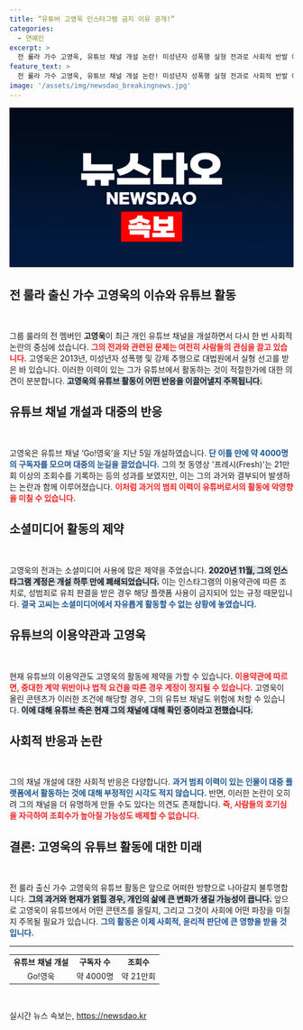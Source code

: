```yaml
---
title: “유튜버 고영욱 인스타그램 금지 이유 공개!”
categories:
  - 연예인
excerpt: >
  전 룰라 가수 고영욱, 유튜브 채널 개설 논란! 미성년자 성폭행 실형 전과로 사회적 반발 예상. 이미 인스타그램 개설 하루 만에 제재받은 과거가 있어, 그의 유튜브 행보에 관심이 쏠리고 있다.
feature_text: >
  전 룰라 가수 고영욱, 유튜브 채널 개설 논란! 미성년자 성폭행 실형 전과로 사회적 반발 예상. 이미 인스타그램 개설 하루 만에 제재받은 과거가 있어, 그의 유튜브 행보에 관심이 쏠리고 있다.
image: '/assets/img/newsdao_breakingnews.jpg'
---
```


<p><img src="/assets/img/newsdao_breakingnews.jpg" alt="ranknews 속보" /></p>

<h2 data-ke-size="size26">전 룰라 출신 가수 고영욱의 이슈와 유튜브 활동</h2>

<p data-ke-size="size16">&nbsp;</p>

<p>그룹 룰라의 전 멤버인 <strong>고영욱</strong>이 최근 개인 유튜브 채널을 개설하면서 다시 한 번 사회적 논란의 중심에 섰습니다. <b><span style="color: #ee2323;">그의 전과와 관련된 문제는 여전히 사람들의 관심을 끌고 있습니다.</span></b> 고영욱은 2013년, 미성년자 성폭행 및 강제 추행으로 대법원에서 실형 선고를 받은 바 있습니다. 이러한 이력이 있는 그가 유튜브에서 활동하는 것이 적절한가에 대한 의견이 분분합니다. <b><span style="background-color: #21538527;">고영욱의 유튜브 활동이 어떤 반응을 이끌어낼지 주목됩니다.</span></b> </p>

<h2 data-ke-size="size26">유튜브 채널 개설과 대중의 반응</h2>

<p data-ke-size="size16">&nbsp;</p>

<p>고영욱은 유튜브 채널 ‘Go!영욱’을 지난 5일 개설하였습니다. <b><span style="color: #1a5490;">단 이틀 만에 약 4000명의 구독자를 모으며 대중의 눈길을 끌었습니다.</span></b> 그의 첫 동영상 '프레시(Fresh)'는 21만 회 이상의 조회수를 기록하는 등의 성과를 보였지만, 이는 그의 과거와 결부되어 발생하는 논란과 함께 이루어졌습니다. <b><span style="color: #ee2323;">이처럼 과거의 범죄 이력이 유튜버로서의 활동에 악영향을 미칠 수 있습니다.</span></b></p>

<h2 data-ke-size="size26">소셜미디어 활동의 제약</h2>

<p data-ke-size="size16">&nbsp;</p>

<p>고영욱의 전과는 소셜미디어 사용에 많은 제약을 주었습니다. <b><span style="background-color: #21538527;">2020년 11월, 그의 인스타그램 계정은 개설 하루 만에 폐쇄되었습니다.</span></b> 이는 인스타그램의 이용약관에 따른 조치로, 성범죄로 유죄 판결을 받은 경우 해당 플랫폼 사용이 금지되어 있는 규정 때문입니다. <b><span style="color: #1a5490;">결국 고씨는 소셜미디어에서 자유롭게 활동할 수 없는 상황에 놓였습니다.</span></b> </p>

<h2 data-ke-size="size26">유튜브의 이용약관과 고영욱</h2>

<p data-ke-size="size16">&nbsp;</p>

<p>현재 유튜브의 이용약관도 고영욱의 활동에 제약을 가할 수 있습니다. <b><span style="color: #ee2323;">이용약관에 따르면, 중대한 계약 위반이나 법적 요건을 따른 경우 계정이 정지될 수 있습니다.</span></b> 고영욱이 올린 콘텐츠가 이러한 조건에 해당할 경우, 그의 유튜브 채널도 위험에 처할 수 있습니다. <b><span style="background-color: #21538527;">이에 대해 유튜브 측은 현재 그의 채널에 대해 확인 중이라고 전했습니다.</span></b> </p>

<h2 data-ke-size="size26">사회적 반응과 논란</h2>

<p data-ke-size="size16">&nbsp;</p>

<p>그의 채널 개설에 대한 사회적 반응은 다양합니다. <b><span style="color: #1a5490;">과거 범죄 이력이 있는 인물이 대중 플랫폼에서 활동하는 것에 대해 부정적인 시각도 적지 않습니다.</span></b> 반면, 이러한 논란이 오히려 그의 채널을 더 유명하게 만들 수도 있다는 의견도 존재합니다. <b><span style="color: #ee2323;">즉, 사람들의 호기심을 자극하여 조회수가 높아질 가능성도 배제할 수 없습니다.</span></b> </p>

<h2 data-ke-size="size26">결론: 고영욱의 유튜브 활동에 대한 미래</h2>

<p data-ke-size="size16">&nbsp;</p>

<p>전 룰라 출신 가수 고영욱의 유튜브 활동은 앞으로 어떠한 방향으로 나아갈지 불투명합니다. <b><span style="background-color: #21538527;">그의 과거와 현재가 얽힐 경우, 개인의 삶에 큰 변화가 생길 가능성이 큽니다.</span></b> 앞으로 고영욱이 유튜브에서 어떤 콘텐츠를 올릴지, 그리고 그것이 사회에 어떤 파장을 미칠지 주목될 필요가 있습니다. <b><span style="color: #1a5490;">그의 활동은 이제 사회적, 윤리적 판단에 큰 영향을 받을 것입니다.</span></b> </p>

<hr />

<table>
  <tr>
    <td style="text-align: center; height: 17px;"><b>유튜브 채널 개설</b></td>
    <td style="text-align: center; height: 17px;"><b>구독자 수</b></td>
    <td style="text-align: center; height: 17px;"><b>조회수</b></td>
  </tr>
  <tr>
    <td style="text-align: center; height: 17px;">Go!영욱</td>
    <td style="text-align: center; height: 17px;">약 4000명</td>
    <td style="text-align: center; height: 17px;">약 21만회</td>
  </tr>
</table>

<p data-ke-size="size16">&nbsp;</p>
실시간 뉴스 속보는, <a href="https://newsdao.kr" rel="dofollow">https://newsdao.kr</a>


